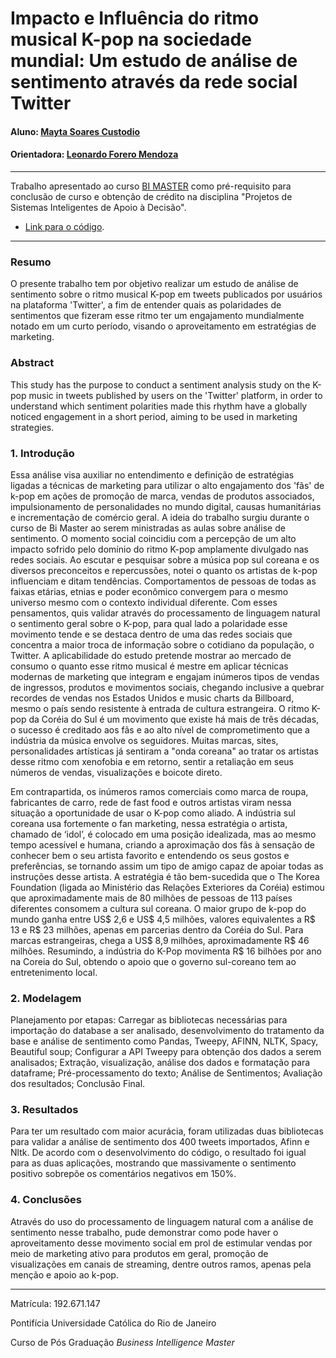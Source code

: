 <!-- antes de enviar a versão final, solicitamos que todos os comentários, colocados para orientação ao aluno, sejam removidos do arquivo -->
# Impacto e Influência do ritmo musical K-pop na sociedade mundial: Um estudo de análise de sentimento através da rede social Twitter

#### Aluno: [Mayta Soares Custodio](https://github.com/maytasc)
#### Orientadora: [Leonardo Forero Mendoza](https://github.com/leofome8) 

---

Trabalho apresentado ao curso [BI MASTER](https://ica.puc-rio.ai/bi-master) como pré-requisito para conclusão de curso e obtenção de crédito na disciplina "Projetos de Sistemas Inteligentes de Apoio à Decisão".

<!-- para os links a seguir, caso os arquivos estejam no mesmo repositório que este README, não há necessidade de incluir o link completo: basta incluir o nome do arquivo, com extensão, que o GitHub completa o link corretamente -->
- [Link para o código](https://github.com/maytasc/Bi_Master_TCC_sentiment_analysis/blob/main/TCC_An%C3%A1lise_de_sentimento_Kpop_Mayta_Soares_.ipynb). <!-- caso não aplicável, remover esta linha -->


---

### Resumo

<!-- trocar o texto abaixo pelo resumo do trabalho, em português -->

O presente trabalho tem por objetivo realizar um estudo de análise de sentimento sobre o ritmo musical K-pop em tweets publicados por usuários na plataforma 'Twitter', a fim de entender quais as polaridades de sentimentos que fizeram esse ritmo ter um engajamento mundialmente notado em um curto período, visando o aproveitamento em estratégias de marketing. 

### Abstract <!-- Opcional! Caso não aplicável, remover esta seção -->

<!-- trocar o texto abaixo pelo resumo do trabalho, em inglês -->

This study has the purpose to conduct a sentiment analysis study on the K-pop music in tweets published by users on the 'Twitter' platform, in order to understand which sentiment polarities made this rhythm have a globally noticed engagement in a short period, aiming to be used in marketing strategies.

### 1. Introdução

Essa análise visa auxiliar no entendimento e definição de estratégias ligadas a técnicas de marketing para utilizar o alto engajamento dos 'fãs' de k-pop em ações de promoção de marca, vendas de produtos associados, impulsionamento de personalidades no mundo digital, causas humanitárias e incrementação de comércio geral.
A ideia do trabalho surgiu durante o curso de Bi Master ao serem ministradas as aulas sobre análise de sentimento. O momento social coincidiu com a percepção de um alto impacto sofrido pelo domínio do ritmo K-pop amplamente divulgado nas redes sociais. Ao escutar e pesquisar sobre a música pop sul coreana e os diversos preconceitos e repercussões, notei o quanto os artistas de k-pop influenciam e ditam tendências. Comportamentos de pessoas de todas as faixas etárias, etnias e poder econômico convergem para o mesmo universo mesmo com o contexto individual diferente. 
Com esses pensamentos, quis validar através do processamento de linguagem natural o sentimento geral sobre o K-pop, para qual lado a polaridade esse movimento tende e se destaca dentro de uma das redes sociais que concentra a maior troca de informação sobre o cotidiano da população, o Twitter. 
A aplicabilidade do estudo pretende mostrar ao mercado de consumo o quanto esse ritmo musical é mestre em aplicar técnicas modernas de marketing que integram e engajam inúmeros tipos de vendas de ingressos, produtos e movimentos sociais, chegando inclusive a quebrar recordes de vendas nos Estados Unidos e music charts da Billboard, mesmo o país sendo resistente à entrada de cultura estrangeira.
O ritmo K-pop da Coréia do Sul é um movimento que existe há mais de três décadas, o sucesso é creditado aos fãs e ao alto nível de comprometimento que a indústria da música envolve os seguidores. Muitas marcas, sites, personalidades artísticas já sentiram a "onda coreana" ao tratar os artistas desse ritmo com xenofobia e em retorno, sentir a retaliação em seus números de vendas, visualizações e boicote direto. 

Em contrapartida, os inúmeros ramos comerciais como marca de roupa, fabricantes de carro, rede de fast food e outros artistas viram nessa situação a oportunidade de usar o K-pop como aliado. A indústria sul coreana usa fortemente o fan marketing, nessa estratégia o artista, chamado de ‘idol’, é colocado em uma posição idealizada, mas ao mesmo tempo acessível e humana, criando a aproximação dos fãs à sensação de conhecer bem o seu artista favorito e entendendo os seus gostos e preferências, se tornando assim um tipo de amigo capaz de apoiar todas as instruções desse artista.
A estratégia é tão bem-sucedida que o The Korea Foundation (ligada ao Ministério das Relações Exteriores da Coréia) estimou que aproximadamente mais de 80 milhões de pessoas de 113 países diferentes consomem a cultura sul coreana. O maior grupo de k-pop do mundo ganha entre US$ 2,6 e US$ 4,5 milhões, valores equivalentes a R$ 13 e R$ 23 milhões, apenas em parcerias dentro da Coréia do Sul. Para marcas estrangeiras, chega a US$ 8,9 milhões, aproximadamente R$ 46 milhões. Resumindo, a indústria do K-Pop movimenta R$ 16 bilhões por ano na Coreia do Sul, obtendo o apoio que o governo sul-coreano tem ao entretenimento local. 


### 2. Modelagem

Planejamento por etapas:
Carregar as bibliotecas necessárias para importação do database a ser analisado,  desenvolvimento do tratamento da base e análise de sentimento como Pandas, Tweepy, AFINN, NLTK, Spacy, Beautiful soup;
Configurar a API Tweepy para obtenção dos dados a serem analisados;
Extração, visualização, análise dos dados e formatação para dataframe;
Pré-processamento do texto;
Análise de Sentimentos;
Avaliação dos resultados;
Conclusão Final.


### 3. Resultados

Para ter um resultado com maior acurácia, foram utilizadas duas bibliotecas para validar a análise de sentimento dos 400 tweets importados, Afinn e Nltk. De acordo com o desenvolvimento do código, o resultado foi igual para as duas aplicações, mostrando que massivamente o sentimento positivo sobrepõe os comentários negativos em 150%. 

### 4. Conclusões

Através do uso do processamento de linguagem natural com a análise de sentimento nesse trabalho, pude demonstrar como pode haver o aproveitamento desse movimento social em prol de estimular vendas por meio de marketing ativo para produtos em geral, promoção de visualizações em canais de streaming, dentre outros ramos, apenas pela menção e apoio ao k-pop.

---

Matrícula: 192.671.147

Pontifícia Universidade Católica do Rio de Janeiro

Curso de Pós Graduação *Business Intelligence Master*
